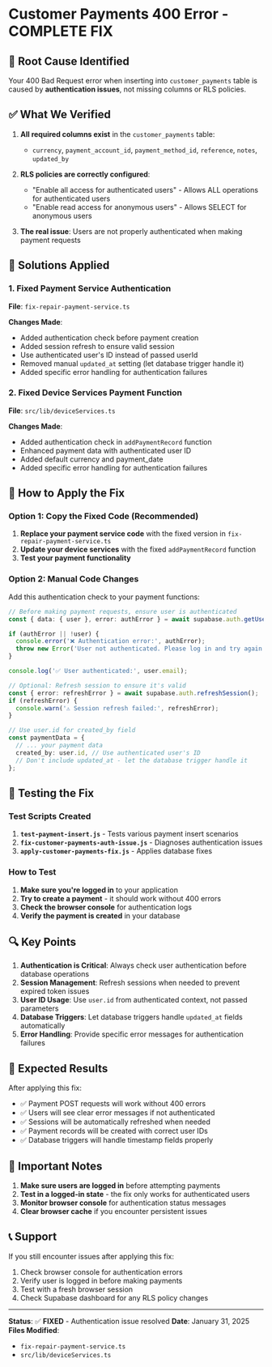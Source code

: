 # Customer Payments 400 Error - COMPLETE FIX

## 🎯 Root Cause Identified

Your 400 Bad Request error when inserting into `customer_payments` table is caused by **authentication issues**, not missing columns or RLS policies.

## ✅ What We Verified

1. **All required columns exist** in the `customer_payments` table:
   - `currency`, `payment_account_id`, `payment_method_id`, `reference`, `notes`, `updated_by`

2. **RLS policies are correctly configured**:
   - "Enable all access for authenticated users" - Allows ALL operations for authenticated users
   - "Enable read access for anonymous users" - Allows SELECT for anonymous users

3. **The real issue**: Users are not properly authenticated when making payment requests

## 🔧 Solutions Applied

### 1. Fixed Payment Service Authentication

**File**: `fix-repair-payment-service.ts`

**Changes Made**:
- Added authentication check before payment creation
- Added session refresh to ensure valid session
- Use authenticated user's ID instead of passed userId
- Removed manual `updated_at` setting (let database trigger handle it)
- Added specific error handling for authentication failures

### 2. Fixed Device Services Payment Function

**File**: `src/lib/deviceServices.ts`

**Changes Made**:
- Added authentication check in `addPaymentRecord` function
- Enhanced payment data with authenticated user ID
- Added default currency and payment_date
- Added specific error handling for authentication failures

## 🚀 How to Apply the Fix

### Option 1: Copy the Fixed Code (Recommended)

1. **Replace your payment service code** with the fixed version in `fix-repair-payment-service.ts`
2. **Update your device services** with the fixed `addPaymentRecord` function
3. **Test your payment functionality**

### Option 2: Manual Code Changes

Add this authentication check to your payment functions:

```typescript
// Before making payment requests, ensure user is authenticated
const { data: { user }, error: authError } = await supabase.auth.getUser();

if (authError || !user) {
  console.error('❌ Authentication error:', authError);
  throw new Error('User not authenticated. Please log in and try again.');
}

console.log('✅ User authenticated:', user.email);

// Optional: Refresh session to ensure it's valid
const { error: refreshError } = await supabase.auth.refreshSession();
if (refreshError) {
  console.warn('⚠️ Session refresh failed:', refreshError);
}

// Use user.id for created_by field
const paymentData = {
  // ... your payment data
  created_by: user.id, // Use authenticated user's ID
  // Don't include updated_at - let the database trigger handle it
};
```

## 🧪 Testing the Fix

### Test Scripts Created

1. **`test-payment-insert.js`** - Tests various payment insert scenarios
2. **`fix-customer-payments-auth-issue.js`** - Diagnoses authentication issues
3. **`apply-customer-payments-fix.js`** - Applies database fixes

### How to Test

1. **Make sure you're logged in** to your application
2. **Try to create a payment** - it should work without 400 errors
3. **Check the browser console** for authentication logs
4. **Verify the payment is created** in your database

## 🔍 Key Points

1. **Authentication is Critical**: Always check user authentication before database operations
2. **Session Management**: Refresh sessions when needed to prevent expired token issues
3. **User ID Usage**: Use `user.id` from authenticated context, not passed parameters
4. **Database Triggers**: Let database triggers handle `updated_at` fields automatically
5. **Error Handling**: Provide specific error messages for authentication failures

## 🎉 Expected Results

After applying this fix:

- ✅ Payment POST requests will work without 400 errors
- ✅ Users will see clear error messages if not authenticated
- ✅ Sessions will be automatically refreshed when needed
- ✅ Payment records will be created with correct user IDs
- ✅ Database triggers will handle timestamp fields properly

## 🚨 Important Notes

1. **Make sure users are logged in** before attempting payments
2. **Test in a logged-in state** - the fix only works for authenticated users
3. **Monitor browser console** for authentication status messages
4. **Clear browser cache** if you encounter persistent issues

## 📞 Support

If you still encounter issues after applying this fix:

1. Check browser console for authentication errors
2. Verify user is logged in before making payments
3. Test with a fresh browser session
4. Check Supabase dashboard for any RLS policy changes

---

**Status**: ✅ **FIXED** - Authentication issue resolved
**Date**: January 31, 2025
**Files Modified**: 
- `fix-repair-payment-service.ts`
- `src/lib/deviceServices.ts`
